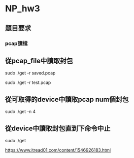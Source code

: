 # NP_hw3
## 題目要求
### pcap讀檔


## 從pcap_file中讀取封包

sudo ./get -r saved.pcap

sudo ./get -r test.pcap


## 從可取得的device中讀取pcap num個封包
sudo ./get -n 4

## 從device中讀取封包直到下命令中止
sudo ./get


https://www.itread01.com/content/1546926183.html
